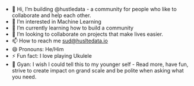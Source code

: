 - 👋 Hi, I’m building @hustledata - a community for people who like to collaborate and help each other. 
- 👀 I’m interested in Machine Learning 
- 🌱 I’m currently learning how to build a community
- 💞️ I’m looking to collaborate on projects that make lives easier. 
- 📫 How to reach me sud@husltedata.io
- 😄 Pronouns: He/Him
- ⚡ Fun fact: I love playing Ukulele
- 🚀 Gyan: I wish I could tell this to my younger self - Read more, have fun, strive to create impact on grand scale and be polite when asking what you need. 

<!---
hustledata/hustledata is a ✨ special ✨ repository because its `README.md` (this file) appears on your GitHub profile.
You can click the Preview link to take a look at your changes.
--->
